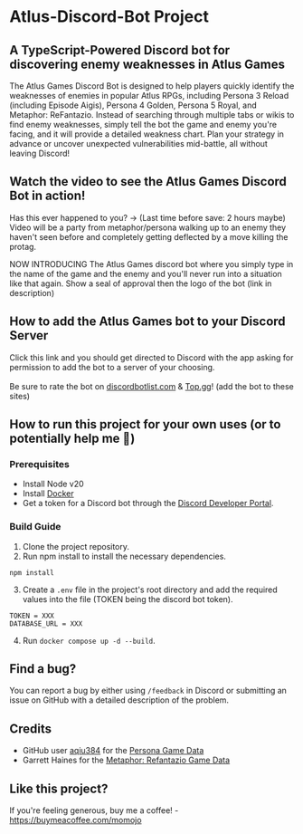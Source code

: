 # Atlus-Discord-Bot Project

## A TypeScript-Powered Discord bot for discovering enemy weaknesses in Atlus Games

The Atlus Games Discord Bot is designed to help players quickly identify the weaknesses of enemies in popular Atlus RPGs, including Persona 3 Reload (including Episode Aigis), Persona 4 Golden, Persona 5 Royal, and Metaphor: ReFantazio. Instead of searching through multiple tabs or wikis to find enemy weaknesses, simply tell the bot the game and enemy you're facing, and it will provide a detailed weakness chart. Plan your strategy in advance or uncover unexpected vulnerabilities mid-battle, all without leaving Discord!

## Watch the video to see the Atlus Games Discord Bot in action!

Has this ever happened to you? -> (Last time before save: 2 hours maybe) Video will be a party from metaphor/persona walking up to an enemy they haven't seen before and completely getting deflected by a move killing the protag. 

NOW INTRODUCING The Atlus Games discord bot where you simply type in the name of the game and the enemy and you'll never run into a situation like that again. Show a seal of approval then the logo of the bot (link in description)

## How to add the Atlus Games bot to your Discord Server

Click this link and you should get directed to Discord with the app asking for permission to add the bot to a server of your choosing.<br>
<br>Be sure to rate the bot on [discordbotlist.com](https://discordbotlist.com/) & [Top.gg](https://top.gg/)! (add the bot to these sites)

## How to run this project for your own uses (or to potentially help me 👀)

### Prerequisites
* Install Node v20
* Install [Docker](https://docs.docker.com/engine/install/) 
* Get a token for a Discord bot through the [Discord Developer Portal](https://discord.com/developers/).

### Build Guide
1. Clone the project repository.
2. Run npm install to install the necessary dependencies.
```
npm install
```
3. Create a ```.env``` file in the project's root directory and add the required values into the file (TOKEN being the discord bot token). 
```
TOKEN = XXX
DATABASE_URL = XXX
```
4. Run ```docker compose up -d --build```.

## Find a bug?

You can report a bug by either using ```/feedback``` in Discord or submitting an issue on GitHub with a detailed description of the problem.

## Credits

* GitHub user [aqiu384](https://github.com/aqiu384/aqiu384.github.io) for the [Persona Game Data](https://aqiu384.github.io/megaten-fusion-tool/home)
* Garrett Haines for the [Metaphor: Refantazio Game Data](https://docs.google.com/spreadsheets/d/1FDC6T6tr__-AU18tY--4-ZUSzkeaMM_Kg_Crqu6VrcM/edit?pli=1&gid=2052374500#gid=2052374500)

## Like this project?

If you're feeling generous, buy me a coffee! - https://buymeacoffee.com/momojo

